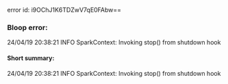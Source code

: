 error id: i9OChJ1K6TDZwV7qE0FAbw==
### Bloop error:

24/04/19 20:38:21 INFO SparkContext: Invoking stop() from shutdown hook
#### Short summary: 

24/04/19 20:38:21 INFO SparkContext: Invoking stop() from shutdown hook